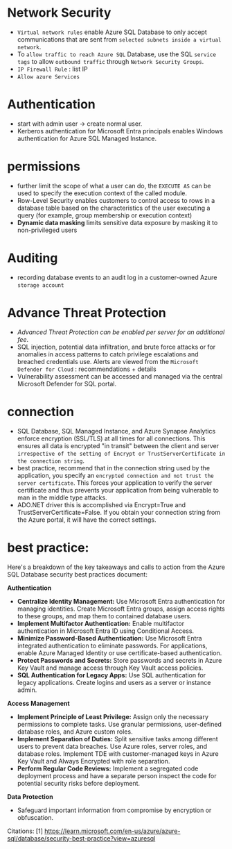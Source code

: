 # Network Security 
- `Virtual network rules` enable Azure SQL Database to only accept communications that are sent from `selected subnets inside a virtual network`.
- To `allow traffic to reach Azure SQL` Database, use the SQL `service tags` to allow `outbound traffic` through `Network Security Groups`.
- `IP Firewall Rule` : list IP
- `Allow azure Services`
# Authentication 
- start with admin user -> create normal user.
- Kerberos authentication for Microsoft Entra principals enables Windows authentication for Azure SQL Managed Instance.
# permissions 
- further limit the scope of what a user can do, the `EXECUTE AS` can be used to specify the execution context of the called module.
- Row-Level Security enables customers to control access to rows in a database table based on the characteristics of the user executing a query (for example, group membership or execution context)
- **Dynamic data masking** limits sensitive data exposure by masking it to non-privileged users
# Auditing 
- recording database events to an audit log in a customer-owned Azure `storage account`
# Advance Threat Protection 
- *Advanced Threat Protection can be enabled per server for an additional fee*. 
- SQL injection, potential data infiltration, and brute force attacks or for anomalies in access patterns to catch privilege escalations and breached credentials use. Alerts are viewed from the `Microsoft Defender for Cloud` : recommendations + details
- Vulnerability assessment can be accessed and managed via the central Microsoft Defender for SQL portal.
# connection
- SQL Database, SQL Managed Instance, and Azure Synapse Analytics enforce encryption (SSL/TLS) at all times for all connections. This ensures all data is encrypted "in transit" between the client and server `irrespective of the setting of Encrypt or TrustServerCertificate in the connection string`.
-  best practice, recommend that in the connection string used by the application, you specify an `encrypted connection and not trust the server certificate`. This forces your application to verify the server certificate and thus prevents your application from being vulnerable to man in the middle type attacks.
-  ADO.NET driver this is accomplished via Encrypt=True and TrustServerCertificate=False. If you obtain your connection string from the Azure portal, it will have the correct settings.

# best practice:
Here's a breakdown of the key takeaways and calls to action from the Azure SQL Database security best practices document:

**Authentication**

*   **Centralize Identity Management:** Use Microsoft Entra authentication for managing identities. Create Microsoft Entra groups, assign access rights to these groups, and map them to contained database users.
*   **Implement Multifactor Authentication:** Enable multifactor authentication in Microsoft Entra ID using Conditional Access.
*   **Minimize Password-Based Authentication:** Use Microsoft Entra integrated authentication to eliminate passwords. For applications, enable Azure Managed Identity or use certificate-based authentication.
*   **Protect Passwords and Secrets:** Store passwords and secrets in Azure Key Vault and manage access through Key Vault access policies.
*   **SQL Authentication for Legacy Apps:** Use SQL authentication for legacy applications. Create logins and users as a server or instance admin.

**Access Management**

*   **Implement Principle of Least Privilege:** Assign only the necessary permissions to complete tasks. Use granular permissions, user-defined database roles, and Azure custom roles.
*   **Implement Separation of Duties:** Split sensitive tasks among different users to prevent data breaches. Use Azure roles, server roles, and database roles. Implement TDE with customer-managed keys in Azure Key Vault and Always Encrypted with role separation.
*   **Perform Regular Code Reviews:** Implement a segregated code deployment process and have a separate person inspect the code for potential security risks before deployment.

**Data Protection**

*   Safeguard important information from compromise by encryption or obfuscation.

Citations:
[1] https://learn.microsoft.com/en-us/azure/azure-sql/database/security-best-practice?view=azuresql


